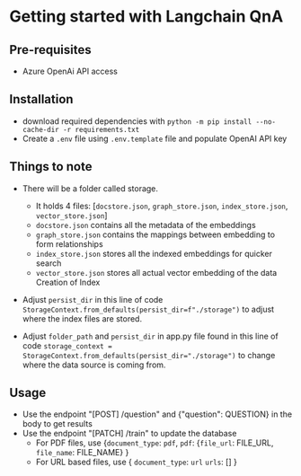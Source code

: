<h1>Getting started with Langchain QnA</h1>

<h2>Pre-requisites</h2>

- Azure OpenAi API access

<h2>Installation</h2>

- download required dependencies with `python -m pip install --no-cache-dir -r requirements.txt`
- Create a `.env` file using `.env.template` file and populate OpenAI API key

<h2>Things to note</h2>

- There will be a folder called storage.

  - It holds 4 files: [`docstore.json`, `graph_store.json`, `index_store.json`, `vector_store.json`]
  - `docstore.json` contains all the metadata of the embeddings
  - `graph_store.json` contains the mappings between embedding to form relationships
  - `index_store.json` stores all the indexed embeddings for quicker search
  - `vector_store.json` stores all actual vector embedding of the data
    Creation of Index

- Adjust `persist_dir` in this line of code `StorageContext.from_defaults(persist_dir=f"./storage")` to adjust where the index files are stored.
- Adjust `folder_path` and `persist_dir` in app.py file found in this line of code `storage_context = StorageContext.from_defaults(persist_dir="./storage")` to change where the data source is coming from.

<h2>Usage</h2>

- Use the endpoint "[POST] /question" and {"question": QUESTION} in the body to get results
- Use the endpoint "[PATCH] /train" to update the database
  - For PDF files, use
    {`document_type`: `pdf`,
    `pdf`: {`file_url`: FILE_URL, `file_name`: FILE_NAME}
    }
  - For URL based files, use
    {
    `document_type`: `url`
    `urls`: []
    }
